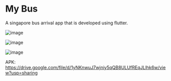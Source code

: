 # My Bus

A singapore bus arrival app that is developed using flutter.

![image](https://user-images.githubusercontent.com/79257863/126762665-e0a4a41b-30e2-45a2-be60-3059102a28e0.png)

![image](https://user-images.githubusercontent.com/79257863/126762776-c0c72aef-ae7a-4fe6-a61d-44917d73aa95.png)

![image](https://user-images.githubusercontent.com/79257863/126762837-a8532bf1-4361-4ef7-a60c-a23a66477e24.png)

APK: https://drive.google.com/file/d/1yNKnwuJ7wjniy5qQB8ULUfREqJLlhk6w/view?usp=sharing
